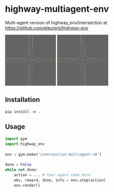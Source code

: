 # highway-multiagent-env

Multi-agent version of highway_env/intersection at https://github.com/eleurent/highway-env


<img src="misc/multiagent_intersection.gif?raw=true" width="33%"> <img src="misc/multiagent_intersection1.gif?raw=true" width="33%"> 

## Installation

`pip install -e .`

## Usage

```python
import gym
import highway_env

env = gym.make("intersection-multiagent-v0")

done = False
while not done:
    action = ... # Your agent code here
    obs, reward, done, info = env.step(action)
    env.render()
```
